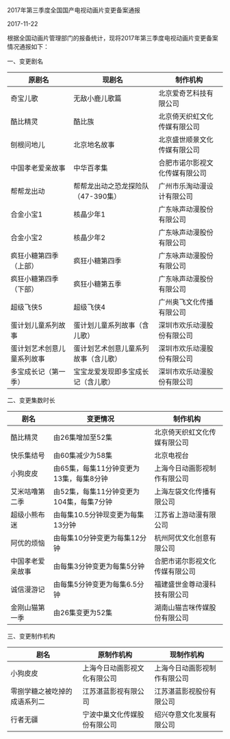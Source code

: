 
2017年第三季度全国国产电视动画片变更备案通报  

2017-11-22   

根据全国动画片管理部门的报备统计，现将2017年第三季度电视动画片变更备案情况通报如下：
 
一、变更剧名

原剧名 | 现剧名 | 制作机构
----|-----|-----
奇宝儿歌 | 无敌小鹿儿歌篇 | 北京爱奇艺科技有限公司
酷比精灵 | 酷比族 | 北京倚天织虹文化传媒有限公司
刨根问地儿 | 北京地名故事 | 北京盛世顺景文化传媒有限公司
中国孝老爱亲故事 | 中华百孝集 | 合肥市诺尔影视文化传媒有限公司 | 
帮帮龙出动 | 帮帮龙出动之恐龙探险队（47-390集） | 广州市乐淘动漫设计有限公司
合金小宝1 | 核晶少年1 | 广东咏声动漫股份有限公司
合金小宝2 | 核晶少年2 | 广东咏声动漫股份有限公司
疯狂小糖第四季（上部） | 疯狂小糖第四季 | 广东咏声动漫股份有限公司
疯狂小糖第四季（下部） | 疯狂小糖第五季 | 广东咏声动漫股份有限公司
超级飞侠5 | 超级飞侠4 | 广州奥飞文化传播有限公司
蛋计划儿童系列故事 | 蛋计划儿童系列故事（含儿歌） | 深圳市欢乐动漫股份有限公司
蛋计划艺术创意儿童系列故事 | 蛋计划艺术创意儿童系列故事（含儿歌） | 深圳市欢乐动漫股份有限公司
多宝成长记（第一季） | 宝宝龙爱发现即多宝成长记（含儿歌） | 深圳市欢乐动漫股份有限公司
 
二、变更集数时长

剧名 | 变更情况 | 制作机构
---|------|-----
酷比精灵 | 由26集增加至52集 | 北京倚天织虹文化传媒有限公司
快乐集结号 | 由60集减少为58集 | 北京电视台
小狗皮皮 | 由65集，每集11分钟变更为13集，每集8分钟 | 上海今日动画影视制作有限公司
艾米咕噜第二季 | 由52集，每集11分钟变更为104集，每集7分钟 | 上海左袋文化传播有限公司
超级小熊布迷 | 由每集10.5分钟现变更为每集13分钟 | 江苏省上游动漫有限公司
阿优的烦恼 | 由每集10分钟变更为每集12分钟 | 杭州阿优文化创意有限公司
中国孝老爱亲故事 | 由每集3分钟变更为每集5分钟 | 合肥市诺尔影视文化传媒有限公司 | 
诚信漫游记 | 由每集5分钟变更为每集6.5分钟 | 福建盛世金尊动漫科技有限公司
金刚山猫第一季 | 由26集变更为52集 | 湖南山猫吉咪传媒股份有限公司
 
三、变更制作机构

剧名 | 原制作机构 | 现制作机构
---|-------|------
小狗皮皮 | 上海今日动画影视文化有限公司 | 上海今日动画影视制作有限公司
零捌学糖之被吃掉的成语系列二 | 江苏湛蓝影视有限公司 | 江苏湛蓝影视股份有限公司
行者无疆 | 宁波中巢文化传媒股份有限公司 | 绍兴夺意文化发展有限公司
 
 
